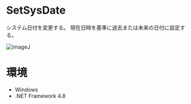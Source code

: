 # SetSysDate
システム日付を変更する。
現在日時を基準に過去または未来の日付に設定する。

![imageJ](https://user-images.githubusercontent.com/99333667/158910102-7232fca0-b250-44c9-b5bb-09f0146059fe.png)


# 環境

- Windows
- .NET Framework 4.8
